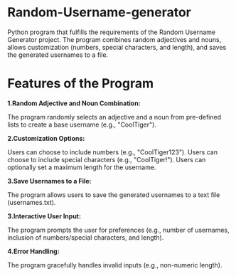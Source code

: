# Random-Username-generator #

Python program that fulfills the requirements of the Random Username Generator project. The program combines random adjectives and nouns, allows customization (numbers, special characters, and length), and saves the generated usernames to a file.

# Features of the Program #

**1.Random Adjective and Noun Combination:**

The program randomly selects an adjective and a noun from pre-defined lists to create a base username (e.g., "CoolTiger").

**2.Customization Options:**

Users can choose to include numbers (e.g., "CoolTiger123"). Users can choose to include special characters (e.g., "CoolTiger!").
Users can optionally set a maximum length for the username.

**3.Save Usernames to a File:**

The program allows users to save the generated usernames to a text file (usernames.txt).

**3.Interactive User Input:**

The program prompts the user for preferences (e.g., number of usernames, inclusion of numbers/special characters, and length).

**4.Error Handling:**

The program gracefully handles invalid inputs (e.g., non-numeric length).

